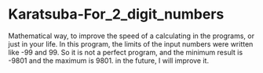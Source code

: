 # Karatsuba-For_2_digit_numbers
Mathematical way, to improve the speed of a calculating in the programs, or just in your life.
In this program, the limits of the input numbers were written like -99 and 99.
So it is not a perfect program, and the minimum result is -9801 and the maximum is 9801.
in the future, I will improve it.
